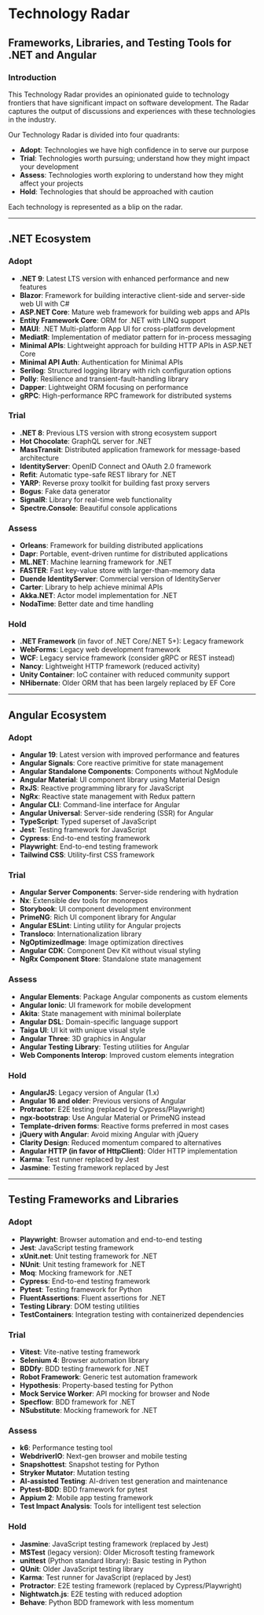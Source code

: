 # Technology Radar
## Frameworks, Libraries, and Testing Tools for .NET and Angular

### Introduction

This Technology Radar provides an opinionated guide to technology frontiers that have significant impact on software development. The Radar captures the output of discussions and experiences with these technologies in the industry.

Our Technology Radar is divided into four quadrants:
- **Adopt**: Technologies we have high confidence in to serve our purpose
- **Trial**: Technologies worth pursuing; understand how they might impact your development 
- **Assess**: Technologies worth exploring to understand how they might affect your projects
- **Hold**: Technologies that should be approached with caution

Each technology is represented as a blip on the radar.

---

## .NET Ecosystem

### Adopt
- **.NET 9**: Latest LTS version with enhanced performance and new features
- **Blazor**: Framework for building interactive client-side and server-side web UI with C#
- **ASP.NET Core**: Mature web framework for building web apps and APIs
- **Entity Framework Core**: ORM for .NET with LINQ support
- **MAUI**: .NET Multi-platform App UI for cross-platform development
- **MediatR**: Implementation of mediator pattern for in-process messaging
- **Minimal APIs**: Lightweight approach for building HTTP APIs in ASP.NET Core
- **Minimal API Auth**: Authentication for Minimal APIs
- **Serilog**: Structured logging library with rich configuration options
- **Polly**: Resilience and transient-fault-handling library
- **Dapper**: Lightweight ORM focusing on performance
- **gRPC**: High-performance RPC framework for distributed systems

### Trial
- **.NET 8**: Previous LTS version with strong ecosystem support
- **Hot Chocolate**: GraphQL server for .NET
- **MassTransit**: Distributed application framework for message-based architecture
- **IdentityServer**: OpenID Connect and OAuth 2.0 framework
- **Refit**: Automatic type-safe REST library for .NET
- **YARP**: Reverse proxy toolkit for building fast proxy servers
- **Bogus**: Fake data generator
- **SignalR**: Library for real-time web functionality
- **Spectre.Console**: Beautiful console applications

### Assess
- **Orleans**: Framework for building distributed applications
- **Dapr**: Portable, event-driven runtime for distributed applications
- **ML.NET**: Machine learning framework for .NET
- **FASTER**: Fast key-value store with larger-than-memory data
- **Duende IdentityServer**: Commercial version of IdentityServer
- **Carter**: Library to help achieve minimal APIs
- **Akka.NET**: Actor model implementation for .NET
- **NodaTime**: Better date and time handling

### Hold
- **.NET Framework** (in favor of .NET Core/.NET 5+): Legacy framework
- **WebForms**: Legacy web development framework
- **WCF**: Legacy service framework (consider gRPC or REST instead)
- **Nancy**: Lightweight HTTP framework (reduced activity)
- **Unity Container**: IoC container with reduced community support
- **NHibernate**: Older ORM that has been largely replaced by EF Core

---

## Angular Ecosystem

### Adopt
- **Angular 19**: Latest version with improved performance and features
- **Angular Signals**: Core reactive primitive for state management
- **Angular Standalone Components**: Components without NgModule
- **Angular Material**: UI component library using Material Design
- **RxJS**: Reactive programming library for JavaScript
- **NgRx**: Reactive state management with Redux pattern
- **Angular CLI**: Command-line interface for Angular
- **Angular Universal**: Server-side rendering (SSR) for Angular
- **TypeScript**: Typed superset of JavaScript
- **Jest**: Testing framework for JavaScript
- **Cypress**: End-to-end testing framework
- **Playwright**: End-to-end testing framework
- **Tailwind CSS**: Utility-first CSS framework

### Trial
- **Angular Server Components**: Server-side rendering with hydration
- **Nx**: Extensible dev tools for monorepos
- **Storybook**: UI component development environment
- **PrimeNG**: Rich UI component library for Angular
- **Angular ESLint**: Linting utility for Angular projects
- **Transloco**: Internationalization library
- **NgOptimizedImage**: Image optimization directives
- **Angular CDK**: Component Dev Kit without visual styling
- **NgRx Component Store**: Standalone state management

### Assess
- **Angular Elements**: Package Angular components as custom elements
- **Angular Ionic**: UI framework for mobile development
- **Akita**: State management with minimal boilerplate
- **Angular DSL**: Domain-specific language support
- **Taiga UI**: UI kit with unique visual style
- **Angular Three**: 3D graphics in Angular
- **Angular Testing Library**: Testing utilities for Angular
- **Web Components Interop**: Improved custom elements integration

### Hold
- **AngularJS**: Legacy version of Angular (1.x)
- **Angular 16 and older**: Previous versions of Angular
- **Protractor**: E2E testing (replaced by Cypress/Playwright)
- **ngx-bootstrap**: Use Angular Material or PrimeNG instead
- **Template-driven forms**: Reactive forms preferred in most cases
- **jQuery with Angular**: Avoid mixing Angular with jQuery
- **Clarity Design**: Reduced momentum compared to alternatives
- **Angular HTTP (in favor of HttpClient)**: Older HTTP implementation
- **Karma**: Test runner replaced by Jest
- **Jasmine**: Testing framework replaced by Jest

---

## Testing Frameworks and Libraries

### Adopt
- **Playwright**: Browser automation and end-to-end testing
- **Jest**: JavaScript testing framework
- **xUnit.net**: Unit testing framework for .NET
- **NUnit**: Unit testing framework for .NET
- **Moq**: Mocking framework for .NET
- **Cypress**: End-to-end testing framework
- **Pytest**: Testing framework for Python
- **FluentAssertions**: Fluent assertions for .NET
- **Testing Library**: DOM testing utilities
- **TestContainers**: Integration testing with containerized dependencies

### Trial
- **Vitest**: Vite-native testing framework
- **Selenium 4**: Browser automation library
- **BDDfy**: BDD testing framework for .NET
- **Robot Framework**: Generic test automation framework
- **Hypothesis**: Property-based testing for Python
- **Mock Service Worker**: API mocking for browser and Node
- **Specflow**: BDD framework for .NET
- **NSubstitute**: Mocking framework for .NET

### Assess
- **k6**: Performance testing tool
- **WebdriverIO**: Next-gen browser and mobile testing
- **Snapshottest**: Snapshot testing for Python
- **Stryker Mutator**: Mutation testing
- **AI-assisted Testing**: AI-driven test generation and maintenance
- **Pytest-BDD**: BDD framework for pytest
- **Appium 2**: Mobile app testing framework
- **Test Impact Analysis**: Tools for intelligent test selection

### Hold
- **Jasmine**: JavaScript testing framework (replaced by Jest)
- **MSTest** (legacy version): Older Microsoft testing framework
- **unittest** (Python standard library): Basic testing in Python
- **QUnit**: Older JavaScript testing library
- **Karma**: Test runner for JavaScript (replaced by Jest)
- **Protractor**: E2E testing framework (replaced by Cypress/Playwright)
- **Nightwatch.js**: E2E testing with reduced adoption
- **Behave**: Python BDD framework with less momentum
